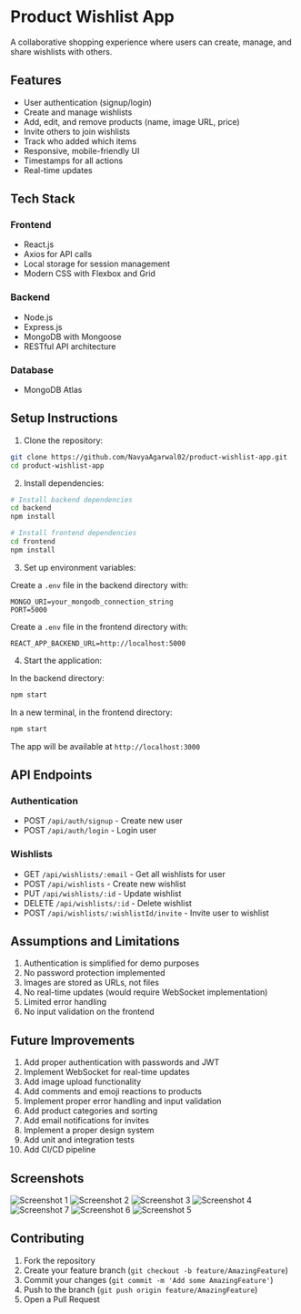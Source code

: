 # Product Wishlist App

A collaborative shopping experience where users can create, manage, and share wishlists with others.

## Features

- User authentication (signup/login)
- Create and manage wishlists
- Add, edit, and remove products (name, image URL, price)
- Invite others to join wishlists
- Track who added which items
- Responsive, mobile-friendly UI
- Timestamps for all actions
- Real-time updates

## Tech Stack

### Frontend
- React.js
- Axios for API calls
- Local storage for session management
- Modern CSS with Flexbox and Grid

### Backend
- Node.js
- Express.js
- MongoDB with Mongoose
- RESTful API architecture

### Database
- MongoDB Atlas

## Setup Instructions

1. Clone the repository:
```bash
git clone https://github.com/NavyaAgarwal02/product-wishlist-app.git
cd product-wishlist-app
```

2. Install dependencies:
```bash
# Install backend dependencies
cd backend
npm install

# Install frontend dependencies
cd frontend
npm install
```

3. Set up environment variables:

Create a `.env` file in the backend directory with:
```
MONGO_URI=your_mongodb_connection_string
PORT=5000
```

Create a `.env` file in the frontend directory with:
```
REACT_APP_BACKEND_URL=http://localhost:5000
```

4. Start the application:

In the backend directory:
```bash
npm start
```

In a new terminal, in the frontend directory:
```bash
npm start
```

The app will be available at `http://localhost:3000`

## API Endpoints

### Authentication
- POST `/api/auth/signup` - Create new user
- POST `/api/auth/login` - Login user

### Wishlists
- GET `/api/wishlists/:email` - Get all wishlists for user
- POST `/api/wishlists` - Create new wishlist
- PUT `/api/wishlists/:id` - Update wishlist
- DELETE `/api/wishlists/:id` - Delete wishlist
- POST `/api/wishlists/:wishlistId/invite` - Invite user to wishlist

## Assumptions and Limitations

1. Authentication is simplified for demo purposes
2. No password protection implemented
3. Images are stored as URLs, not files
4. No real-time updates (would require WebSocket implementation)
5. Limited error handling
6. No input validation on the frontend

## Future Improvements

1. Add proper authentication with passwords and JWT
2. Implement WebSocket for real-time updates
3. Add image upload functionality
4. Add comments and emoji reactions to products
5. Implement proper error handling and input validation
6. Add product categories and sorting
7. Add email notifications for invites
8. Implement a proper design system
9. Add unit and integration tests
10. Add CI/CD pipeline

## Screenshots

![Screenshot 1](/screenshots/signup.png)
![Screenshot 2](/screenshots/password.png)
![Screenshot 3](/screenshots/wishlist.png)
![Screenshot 4](/screenshots/product.png)
![Screenshot 7](/screenshots/invitation.png)
![Screenshot 6](/screenshots/email.png)
![Screenshot 5](/screenshots/afterInvitation.png)

## Contributing

1. Fork the repository
2. Create your feature branch (`git checkout -b feature/AmazingFeature`)
3. Commit your changes (`git commit -m 'Add some AmazingFeature'`)
4. Push to the branch (`git push origin feature/AmazingFeature`)
5. Open a Pull Request
